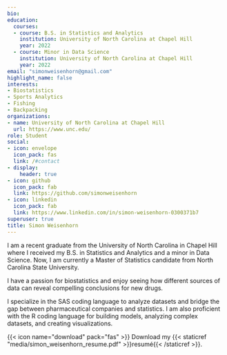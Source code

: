 ```yaml
---
bio: 
education:
  courses:
  - course: B.S. in Statistics and Analytics
    institution: University of North Carolina at Chapel Hill
    year: 2022
  - course: Minor in Data Science
    institution: University of North Carolina at Chapel Hill
    year: 2022
email: "simonweisenhorn@gmail.com"
highlight_name: false
interests:
- Biostatistics
- Sports Analytics
- Fishing
- Backpacking
organizations:
- name: University of North Carolina at Chapel Hill
  url: https://www.unc.edu/
role: Student
social:
- icon: envelope
  icon_pack: fas
  link: /#contact
- display:
    header: true
- icon: github
  icon_pack: fab
  link: https://github.com/simonweisenhorn
- icon: linkedin
  icon_pack: fab
  link: https://www.linkedin.com/in/simon-weisenhorn-0300371b7
superuser: true
title: Simon Weisenhorn
---
```


I am a recent graduate from the University of North Carolina in Chapel Hill where I received my B.S. in Statistics and Analytics and a minor in Data Science. Now, I am currently a Master of Statistics candidate from North Carolina State University.

I have a passion for biostatistics and enjoy seeing how different sources of data can reveal compelling conclusions for new drugs.

I specialize in the SAS coding language to analyze datasets and bridge the gap between pharmaceutical companies and statistics. I am also proficient with the R coding language for building models, analyzing complex datasets, and creating visualizations.


{{< icon name="download" pack="fas" >}} Download my {{< staticref "media/simon_weisenhorn_resume.pdf" >}}resumé{{< /staticref >}}.
